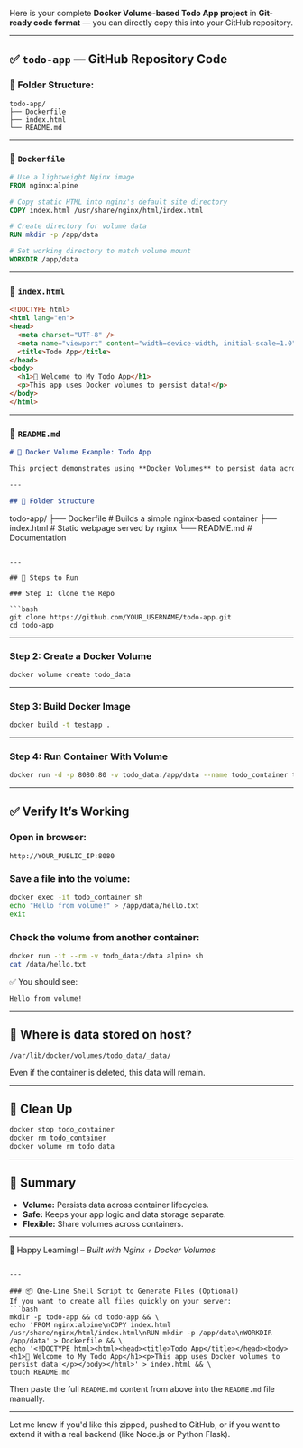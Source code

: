 Here is your complete **Docker Volume-based Todo App project** in **Git-ready code format** — you can directly copy this into your GitHub repository.

---

## ✅ `todo-app` — GitHub Repository Code

### 📁 Folder Structure:

```
todo-app/
├── Dockerfile
├── index.html
└── README.md
```

---

### 📄 `Dockerfile`

```Dockerfile
# Use a lightweight Nginx image
FROM nginx:alpine

# Copy static HTML into nginx's default site directory
COPY index.html /usr/share/nginx/html/index.html

# Create directory for volume data
RUN mkdir -p /app/data

# Set working directory to match volume mount
WORKDIR /app/data
```

---

### 📄 `index.html`

```html
<!DOCTYPE html>
<html lang="en">
<head>
  <meta charset="UTF-8" />
  <meta name="viewport" content="width=device-width, initial-scale=1.0"/>
  <title>Todo App</title>
</head>
<body>
  <h1>🚀 Welcome to My Todo App</h1>
  <p>This app uses Docker volumes to persist data!</p>
</body>
</html>
```

---

### 📄 `README.md`

```markdown
# 🐳 Docker Volume Example: Todo App

This project demonstrates using **Docker Volumes** to persist data across container restarts.

---

## 📁 Folder Structure

```

todo-app/
├── Dockerfile       # Builds a simple nginx-based container
├── index.html       # Static webpage served by nginx
└── README.md        # Documentation

````

---

## 🚀 Steps to Run

### Step 1: Clone the Repo

```bash
git clone https://github.com/YOUR_USERNAME/todo-app.git
cd todo-app
````

---

### Step 2: Create a Docker Volume

```bash
docker volume create todo_data
```

---

### Step 3: Build Docker Image

```bash
docker build -t testapp .
```

---

### Step 4: Run Container With Volume

```bash
docker run -d -p 8080:80 -v todo_data:/app/data --name todo_container testapp
```

---

## ✅ Verify It’s Working

### Open in browser:

```
http://YOUR_PUBLIC_IP:8080
```

### Save a file into the volume:

```bash
docker exec -it todo_container sh
echo "Hello from volume!" > /app/data/hello.txt
exit
```

### Check the volume from another container:

```bash
docker run -it --rm -v todo_data:/data alpine sh
cat /data/hello.txt
```

✅ You should see:

```
Hello from volume!
```

---

## 📂 Where is data stored on host?

```
/var/lib/docker/volumes/todo_data/_data/
```

Even if the container is deleted, this data will remain.

---

## 🧹 Clean Up

```bash
docker stop todo_container
docker rm todo_container
docker volume rm todo_data
```

---

## 🔁 Summary

* **Volume:** Persists data across container lifecycles.
* **Safe:** Keeps your app logic and data storage separate.
* **Flexible:** Share volumes across containers.

---

🧠 Happy Learning! – *Built with Nginx + Docker Volumes*

````

---

### 📦 One-Line Shell Script to Generate Files (Optional)
If you want to create all files quickly on your server:
```bash
mkdir -p todo-app && cd todo-app && \
echo 'FROM nginx:alpine\nCOPY index.html /usr/share/nginx/html/index.html\nRUN mkdir -p /app/data\nWORKDIR /app/data' > Dockerfile && \
echo '<!DOCTYPE html><html><head><title>Todo App</title></head><body><h1>🚀 Welcome to My Todo App</h1><p>This app uses Docker volumes to persist data!</p></body></html>' > index.html && \
touch README.md
````

Then paste the full `README.md` content from above into the `README.md` file manually.

---

Let me know if you'd like this zipped, pushed to GitHub, or if you want to extend it with a real backend (like Node.js or Python Flask).
